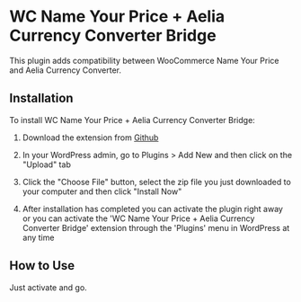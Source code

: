 # WC Name Your Price + Aelia Currency Converter Bridge

This plugin adds compatibility between WooCommerce Name Your Price and Aelia Currency Converter.

## Installation

To install WC Name Your Price + Aelia Currency Converter Bridge:

1. Download the extension from [Github](https://github.com/helgatheviking/wc-nyp-aelia-currency-converter-bridge/archive/master.zip)

2. In your WordPress admin, go to Plugins > Add New and then click on the "Upload" tab

3. Click the "Choose File" button, select the zip file you just downloaded to your computer and then click "Install Now"

4. After installation has completed you can activate the plugin right away or you can activate the 'WC Name Your Price + Aelia Currency Converter Bridge' extension through the 'Plugins' menu in WordPress at any time

## How to Use

Just activate and go. 


